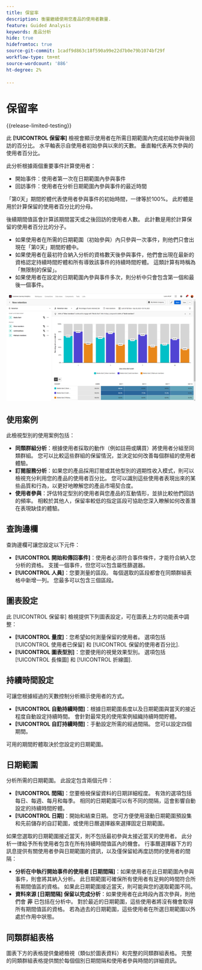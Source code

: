 ```yaml
---
title: 保留率
description: 衡量繼續使用您產品的使用者數量.
feature: Guided Analysis
keywords: 產品分析
hide: true
hidefromtoc: true
source-git-commit: 1cadf9d863c18f590a99e22d7b0e79b1074bf29f
workflow-type: tm+mt
source-wordcount: '886'
ht-degree: 2%

---
```


# 保留率

{{release-limited-testing}}

此 **[!UICONTROL 保留率]** 檢視會顯示使用者在所需日期範圍內完成初始參與後回訪的百分比。 水平軸表示自使用者初始參與以來的天數。 垂直軸代表再次參與的使用者百分比。

此分析根據兩個重要事件計算使用者：

* 開始事件：使用者第一次在日期範圍內參與事件
* 回訪事件：使用者在分析日期範圍內參與事件的最近時間

「第0天」期間貯體代表使用者參與事件的初始時間，一律等於100%。 此貯體是用於計算保留的使用者百分比的分母。

後續期間值區會計算該期間當天或之後回訪的使用者人數。 此計數是用於計算保留的使用者百分比的分子。

* 如果使用者在所需的日期範圍（初始參與）內只參與一次事件，則他們只會出現在「第0天」期間貯體中。
* 如果使用者在最初符合納入分析的資格數天後參與事件，他們會出現在最新的資格認定持續時間貯體和所有導致該事件的持續時間貯體。 這類計算有時稱為「無限制的保留」。
* 如果使用者在設定的日期範圍內參與事件多次，則分析中只會包含第一個和最後一個事件。

![保留率熒幕擷圖](../assets/retention-rates.png)

## 使用案例

此檢視型別的使用案例包括：

* **同類群組分析**：根據使用者採取的動作（例如註冊或購買）將使用者分組至同類群組。 您可以比較這些群組的保留情況，並決定如何改善每個群組的使用者體驗。
* **訂閱服務分析**：如果您的產品採用訂閱或其他型別的週期性收入模式，則可以檢視充分利用您的產品的使用者百分比。 您可以識別這些使用者表現出來的某些品質和行為，以更好地瞭解您的產品市場契合度。
* **使用者參與**：評估特定型別的使用者與您產品的互動情形，並排比較他們回訪的頻率。 相較於其他人，保留率較低的指定區段可協助您深入瞭解如何改善潛在表現缺佳的體驗。

## 查詢邊欄

查詢邊欄可讓您設定以下元件：

* **[!UICONTROL 開始和傳回事件]**：使用者必須符合事件條件，才能符合納入您分析的資格。 支援一個事件，但您可以包含屬性篩選器。
* **[!UICONTROL 人員]**：您要測量的區段。 每個選取的區段都會在同類群組表格中新增一列。 您最多可以包含三個區段。

## 圖表設定

此 [!UICONTROL 保留率] 檢視提供下列圖表設定，可在圖表上方的功能表中調整：

* **[!UICONTROL 量度]**：您希望如何測量保留的使用者。 選項包括 [!UICONTROL 使用者已保留] 和 [!UICONTROL 保留的使用者百分比].
* **[!UICONTROL 圖表型別]**：您要使用的視覺效果型別。 選項包括 [!UICONTROL 長條圖] 和 [!UICONTROL 折線圖].

## 持續時間設定

可讓您根據經過的天數控制分析顯示使用者的方式。

* **[!UICONTROL 自動持續時間]**：根據日期範圍長度以及日期範圍與當天的接近程度自動設定持續時間。 會針對最常見的使用案例組織持續時間貯體。
* **[!UICONTROL 自訂持續時間]**：手動設定所需的經過間隔。 您可以設定四個期間。

可用的期間貯體取決於您設定的日期範圍。

## 日期範圍

分析所需的日期範圍。 此設定包含兩個元件：

* **[!UICONTROL 間隔]**：您要檢視保留資料的日期詳細程度。 有效的選項包括每日、每週、每月和每季。 相同的日期範圍可以有不同的間隔，這會影響自動設定的持續時間貯體。
* **[!UICONTROL 日期]**：開始和結束日期。 您可方便使用滾動日期範圍預設集和先前儲存的自訂範圍，或使用日曆選擇器來選擇固定日期範圍。

如果您選取的日期範圍接近當天，則不包括最初參與太接近當天的使用者。 此分析一律給予所有使用者包含在所有持續時間值區內的機會。 行事曆選擇器下方的訊息提供有關使用者參與日期範圍的資訊，以及僅保留給再度訪問的使用者的間隔：

* **分析在中執行開始事件的使用者 [日期間隔]**：如果使用者在此日期範圍內參與事件，則會將其納入分析。 此日期範圍可確保所有使用者有足夠的時間符合所有期間值區的資格。 如果此日期範圍接近當天，則可能與您的選取範圍不同。
* **資料來源 [日期間隔] 保留以完成分析**：如果使用者在此時段內首次參與，則他們會 **非** 已包括在分析中。 對於最近的日期範圍，這些使用者將沒有機會取得所有期間值區的資格。 若為過去的日期範圍，這些使用者在所選日期範圍以外處於作用中狀態。

## 同類群組表格

圖表下方的表格提供彙總檢視（類似於圖表資料）和完整的同類群組表格。 完整的同類群組表格提供關於每個個別日期間隔和使用者參與時間的詳細資訊。
